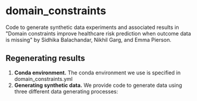 # domain_constraints
Code to generate synthetic data experiments and associated results in "Domain constraints improve healthcare risk prediction when outcome data is missing" by Sidhika Balachandar, Nikhil Garg, and Emma Pierson.

## Regenerating results
1. <strong>Conda environment.</strong> The conda environment we use is specified in domain_constraints.yml
2. <strong>Generating synthetic data.</strong> We provide code to generate data using three different data generating processes:
